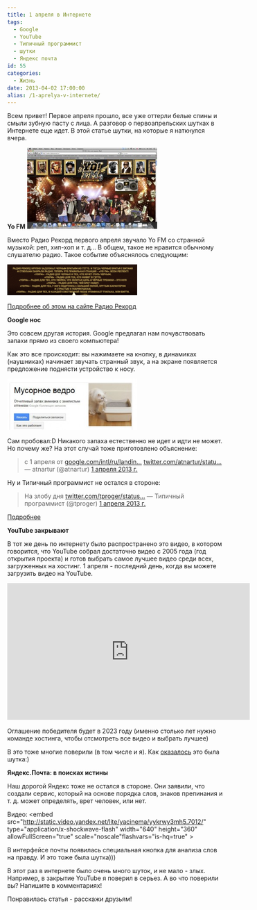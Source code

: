```yaml
---
title: 1 апреля в Интернете
tags:
  - Google
  - YouTube
  - Типичный программист
  - шутки
  - Яндекс почта
id: 55
categories:
  - Жизнь
date: 2013-04-02 17:00:00
alias: /1-aprelya-v-internete/
---
```


Всем привет! Первое апреля прошло, все уже оттерли белые спины и смыли зубную пасту с лица. А разговор о первоапрельских шутках в Интернете еще идет. В этой статье шутки, на которые я наткнулся вчера. <!--more-->

**Yo FM**
[![Yo fm](/content/2013/04/c78b0b81cba87ff1333ea2af73e709e2-300x187.jpg)](/content/2013/04/c78b0b81cba87ff1333ea2af73e709e2.jpg)

Вместо Радио Рекорд первого апреля звучало Yo FM со странной музыкой: реп, хип-хоп и т. д... В общем, такое не нравится обычному слушателю радио. Такое событие объяснялось следующим:

[![Рекорд: сообщение о Yo Fm](/content/2013/04/Image-000-300x71.png)](/content/2013/04/Image-000.png)

[Подробнее об этом на сайте Радио Рекорд](http://www.radiorecord.ru/news/137324/)

**Google нос**

Это совсем другая история. Google предлагал нам почувствовать запахи прямо из своего компьютера!

Как это все происходит: вы нажимаете на кнопку, в динамиках (наушниках) начинает звучать странный звук, а на экране появляется предложение поднясти устройство к носу.

[![Google нос](/content/2013/04/a569b13285ae14a4cd2fc69e4c4d8af7-300x118.jpg)](/content/2013/04/a569b13285ae14a4cd2fc69e4c4d8af7.jpg)

Сам пробовал:D Никакого запаха естественно не идет и идти не может. Но почему же? На этот случай тоже приготовлено объяснение:
> c 1 апреля от [google.com/intl/ru/landin…](https://t.co/CIbi2xRKGN "https://www.google.com/intl/ru/landing/nose/help.html") [twitter.com/atnartur/statu…](http://t.co/lME4D0FUkq "http://twitter.com/atnartur/status/318802682909446144/photo/1")
> &mdash; atnartur (@atnartur) [1 апреля 2013 г.](https://twitter.com/atnartur/status/318802682909446144)
<script async src="//platform.twitter.com/widgets.js" charset="utf-8"></script>

Ну и Типичный программист не остался в стороне:
> На злобу дня [twitter.com/tproger/status…](http://t.co/5UtS95K2Ig "http://twitter.com/tproger/status/318763546240491521/photo/1")
> &mdash; Типичный программист (@tproger) [1 апреля 2013 г.](https://twitter.com/tproger/status/318763546240491521)
<script async src="//platform.twitter.com/widgets.js" charset="utf-8"></script>

[Подробнее](http://www.google.ru/intl/ru/landing/nose/)

**YouTube закрывают**

В тот же день по интернету было распространено это видео, в котором говорится, что YouTube собрал достаточно видео с 2005 года (год открытия проекта) и готов выбрать самое лучшее видео среди всех, загруженных на хостинг. 1 апреля - последний день, когда вы можете загрузить видео на YouTube.

<iframe width="560" height="315" src="http://www.youtube.com/embed/H542nLTTbu0" frameborder="0" allowfullscreen></iframe>

Оглашение победителя будет в 2023 году (именно столько лет нужно команде хостинга, чтобы отсмотреть все видео и выбрать лучшее) 

В это тоже многие поверили (в том числе и я). Как [оказалось](http://glavnoe.ua/news/n131987) это была шутка:)

**Яндекс.Почта: в поисках истины**

Наш дорогой Яндекс тоже не остался в стороне. Они заявили, что создали сервис, который на основе порядка слов, знаков препинания и т. д. может определять, врет человек, или нет. 

Видео: 
<object width="640" height="360"><param name="video" value="http://static.video.yandex.net/lite/yacinema/yykrwy3mh5.7012/"></param><param name="allowFullScreen" value="true"></param><param name="scale" value="noscale"></param><param name="flashvars" value="is-hq=true"></param><embed src="http://static.video.yandex.net/lite/yacinema/yykrwy3mh5.7012/" type="application/x-shockwave-flash" width="640" height="360" allowFullScreen="true" scale="noscale"flashvars="is-hq=true" ></embed></object>

В интерфейсе почты появилась специальная кнопка для анализа слов на правду. И это тоже была шутка)))

В этот раз в интернете было очень много шуток, и не мало - злых. Например, в закрытие YouTube я поверил в серьез. А во что поверили вы? Напишите в комментариях! 

Понравилась статья - расскажи друзьям! 